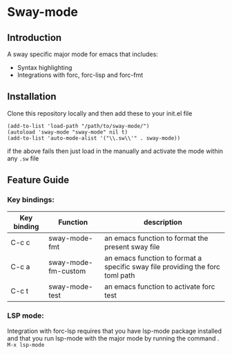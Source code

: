 # Sway-mode



## Introduction

A sway specific major mode for emacs that includes:

- Syntax highlighting
- Integrations with forc, forc-lisp and forc-fmt

## Installation

Clone this repository locally and then add these to your init.el file
``` emacs-lisp
(add-to-list 'load-path "/path/to/sway-mode/")
(autoload 'sway-mode "sway-mode" nil t)
(add-to-list 'auto-mode-alist '("\\.sw\\'" . sway-mode))
```

if the above fails then just load in the manually and activate the mode within any `.sw` file


## Feature Guide


### Key bindings:
| Key binding | Function | description |
|-------------|----------|-------------|
| C-c c       | sway-mode-fmt     | an emacs function to format the present sway file         |
| C-c a       | sway-mode-fm-custom | an emacs function to format a specific sway file providing the forc toml path        |
| C-c t       | sway-mode-test | an emacs function to activate forc test        |


### LSP mode:

Integration with forc-lsp requires that you have lsp-mode package installed and that you run lsp-mode with the major mode by running the command . ```M-x lsp-mode```
